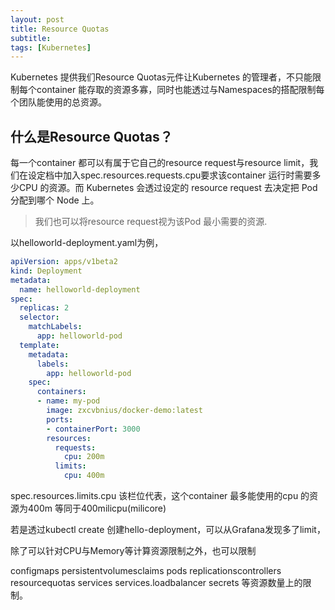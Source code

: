 ```yaml
---
layout: post
title: Resource Quotas
subtitle:
tags: [Kubernetes]
---
```


Kubernetes 提供我们Resource Quotas元件让Kubernetes 的管理者，不只能限制每个container 能存取的资源多寡，同时也能透过与Namespaces的搭配限制每个团队能使用的总资源。

## 什么是Resource Quotas？

每一个container 都可以有属于它自己的resource request与resource limit，我们在设定档中加入spec.resources.requests.cpu要求该container 运行时需要多少CPU 的资源。而 Kubernetes 会透过设定的 resource request 去决定把 Pod 分配到哪个 Node 上。

> 我们也可以将resource request视为该Pod 最小需要的资源.


以helloworld-deployment.yaml为例，

```yaml
apiVersion: apps/v1beta2
kind: Deployment
metadata:
  name: helloworld-deployment
spec:
  replicas: 2
  selector:
    matchLabels:
      app: helloworld-pod
  template:
    metadata:
      labels:
        app: helloworld-pod
    spec:
      containers:
      - name: my-pod
        image: zxcvbnius/docker-demo:latest
        ports:
        - containerPort: 3000
        resources:
          requests:
            cpu: 200m
          limits:
            cpu: 400m
```

spec.resources.limits.cpu
该栏位代表，这个container 最多能使用的cpu 的资源为400m 等同于400milicpu(milicore)

若是透过kubectl create 创建hello-deployment，可以从Grafana发现多了limit，

除了可以针对CPU与Memory等计算资源限制之外，也可以限制

configmaps
persistentvolumesclaims
pods
replicationscontrollers
resourcequotas
services
services.loadbalancer
secrets
等资源数量上的限制。